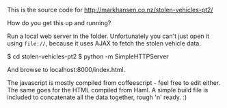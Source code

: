 This is the source code for http://markhansen.co.nz/stolen-vehicles-pt2/

How do you get this up and running?

Run a local web server in the folder. Unfortunately you can't just open it
using `file://`, because it uses AJAX to fetch the stolen vehicle data.

  $ cd stolen-vehicles-pt2
  $ python -m SimpleHTTPServer

And browse to localhost:8000/index.html.

The javascript is mostly compiled from coffeescript - feel free to edit either.
The same goes for the HTML compiled from Haml. A simple build file is included
to concatenate all the data together, rough 'n' ready. :)
